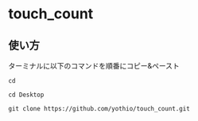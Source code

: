 # touch_count


## 使い方

ターミナルに以下のコマンドを順番にコピー&ペースト

`cd`

`cd Desktop`

`git clone https://github.com/yothio/touch_count.git`

